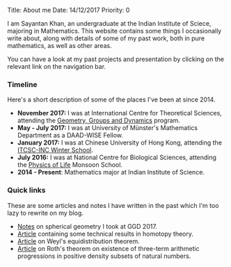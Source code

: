 Title: About me
Date: 14/12/2017
Priority: 0

<!--![Image](/images/photo.jpg)-->

 I am Sayantan Khan, an undergraduate at the Indian Institute of Sciece,
 majoring in Mathematics. This website contains some things I occasionally
 write about, along with details of some of my
 past work, both in pure mathematics, as well as other areas.

You can have a look at my past projects and presentation by clicking on the
 relevant link on the navigation bar.

### Timeline
Here's a short description of some of the places I've been at since 2014.

- **November 2017:** I was at International Centre for Theoretical Sciences,
attending the [Geometry, Groups and
Dynamics](https://www.icts.res.in/program/ggd2017) program.
- **May - July 2017:** I was at University of Münster's Mathematics Department
as a DAAD-WISE Fellow.
- **January 2017:** I was at Chinese University of Hong Kong, attending the
[ITCSC-INC Winter School](http://www.itcsc.cuhk.edu.hk/Winter_School/Winter_School_2017/index.html).
- **July 2016:** I was at National Centre for Biological Sciences, attending
the [Physics of Life](https://theory.ncbs.res.in/physlife2016) Monsoon School.
- **2014 - Present**: Mathematics major at Indian Institute of Science.

### Quick links

These are some articles and notes I have written in the past which I'm too lazy to
rewrite on my blog.

- [Notes](pdfs/ggd_notes/spherical_geometry.pdf) on spherical geometry I took
at GGD 2017.
- [Article](pdfs/articles/technical_results.pdf) containing some 
  technical results in homotopy theory.
- [Article](pdfs/articles/weyls.pdf) on Weyl's equidistribution theorem.
- [Article](pdfs/articles/roths.pdf) on Roth's theorem on existence of
  three-term arithmetic progressions in positive density subsets of natural
  numbers.
